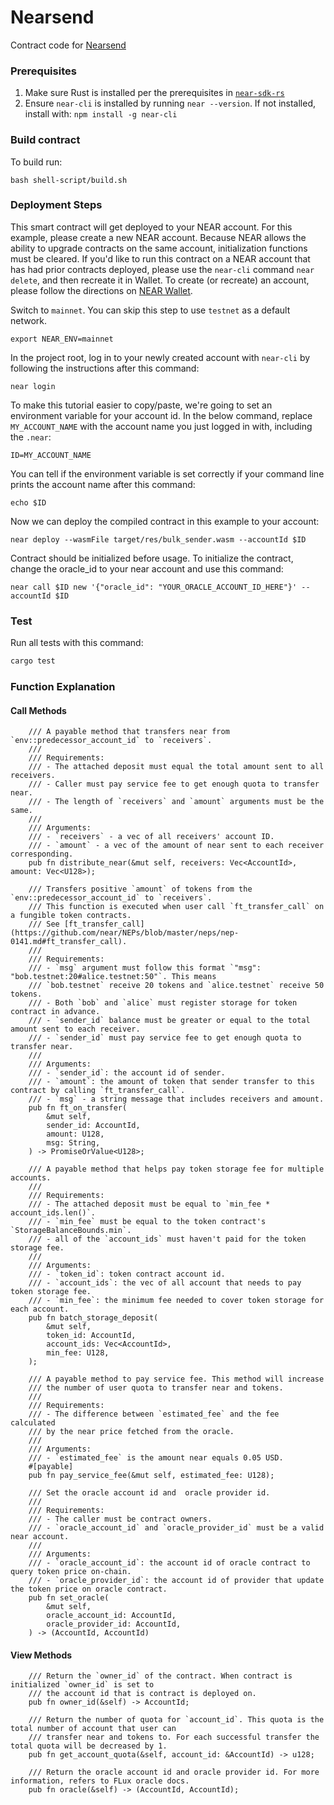 # Nearsend

Contract code for [Nearsend](https://nearsend.io/)

### Prerequisites

1. Make sure Rust is installed per the prerequisites in [`near-sdk-rs`](https://github.com/near/near-sdk-rs#pre-requisites)
2. Ensure `near-cli` is installed by running `near --version`. If not installed, install with: `npm install -g near-cli`

### Build contract

To build run:
```=bash
bash shell-script/build.sh
```

### Deployment Steps

This smart contract will get deployed to your NEAR account. For this example, please create a new NEAR account. Because NEAR allows the ability to upgrade contracts on the same account, initialization functions must be cleared. If you'd like to run this contract on a NEAR account that has had prior contracts deployed, please use the `near-cli` command `near delete`, and then recreate it in Wallet. To create (or recreate) an account, please follow the directions on [NEAR Wallet](https://wallet.near.org/).

Switch to `mainnet`. You can skip this step to use `testnet` as a default network.

```=bash
export NEAR_ENV=mainnet
```

In the project root, log in to your newly created account  with `near-cli` by following the instructions after this command:

```=bash
near login
```

To make this tutorial easier to copy/paste, we're going to set an environment variable for your account id. In the below command, replace `MY_ACCOUNT_NAME` with the account name you just logged in with, including the `.near`:

```=bash
ID=MY_ACCOUNT_NAME
```

You can tell if the environment variable is set correctly if your command line prints the account name after this command:

```=bash
echo $ID
```

Now we can deploy the compiled contract in this example to your account:

```=bash
near deploy --wasmFile target/res/bulk_sender.wasm --accountId $ID
```

Contract should be initialized before usage. To initialize the contract, change the oracle_id to your near account and use this command:

```=bash
near call $ID new '{"oracle_id": "YOUR_ORACLE_ACCOUNT_ID_HERE"}' --accountId $ID
```

### Test

Run all tests with this command:

```bash
cargo test
```

### Function Explanation

#### Call Methods

```rust,no_run
    /// A payable method that transfers near from `env::predecessor_account_id` to `receivers`.
    /// 
    /// Requirements:
    /// - The attached deposit must equal the total amount sent to all receivers.
    /// - Caller must pay service fee to get enough quota to transfer near.
    /// - The length of `receivers` and `amount` arguments must be the same.
    /// 
    /// Arguments:
    /// - `receivers` - a vec of all receivers' account ID.
    /// - `amount` - a vec of the amount of near sent to each receiver corresponding.
    pub fn distribute_near(&mut self, receivers: Vec<AccountId>, amount: Vec<U128>);

    /// Transfers positive `amount` of tokens from the `env::predecessor_account_id` to `receivers`.
    /// This function is executed when user call `ft_transfer_call` on a fungible token contracts. 
    /// See [ft_transfer_call](https://github.com/near/NEPs/blob/master/neps/nep-0141.md#ft_transfer_call).
    /// 
    /// Requirements:
    /// - `msg` argument must follow this format `"msg": "bob.testnet:20#alice.testnet:50"`. This means
    /// `bob.testnet` receive 20 tokens and `alice.testnet` receive 50 tokens.
    /// - Both `bob` and `alice` must register storage for token contract in advance.
    /// - `sender_id` balance must be greater or equal to the total amount sent to each receiver. 
    /// - `sender_id` must pay service fee to get enough quota to transfer near.
    /// 
    /// Arguments:
    /// - `sender_id`: the account id of sender.
    /// - `amount`: the amount of token that sender transfer to this contract by calling `ft_transfer_call`.
    /// - `msg` - a string message that includes receivers and amount.
    pub fn ft_on_transfer(
        &mut self,
        sender_id: AccountId,
        amount: U128,
        msg: String,
    ) -> PromiseOrValue<U128>;

    /// A payable method that helps pay token storage fee for multiple accounts. 
    /// 
    /// Requirements:
    /// - The attached deposit must be equal to `min_fee * account_ids.len()`.
    /// - `min_fee` must be equal to the token contract's `StorageBalanceBounds.min`.
    /// - all of the `account_ids` must haven't paid for the token storage fee.
    /// 
    /// Arguments: 
    /// - `token_id`: token contract account id.
    /// - `account_ids`: the vec of all account that needs to pay token storage fee.
    /// - `min_fee`: the minimum fee needed to cover token storage for each account.
    pub fn batch_storage_deposit(
        &mut self,
        token_id: AccountId,
        account_ids: Vec<AccountId>,
        min_fee: U128,
    );

    /// A payable method to pay service fee. This method will increase
    /// the number of user quota to transfer near and tokens.
    /// 
    /// Requirements:
    /// - The difference between `estimated_fee` and the fee calculated 
    /// by the near price fetched from the oracle.
    /// 
    /// Arguments:
    /// - `estimated_fee` is the amount near equals 0.05 USD.
    #[payable]
    pub fn pay_service_fee(&mut self, estimated_fee: U128);

    /// Set the oracle account id and  oracle provider id.
    /// 
    /// Requirements:
    /// - The caller must be contract owners.
    /// - `oracle_account_id` and `oracle_provider_id` must be a valid near account.
    /// 
    /// Arguments:
    /// - `oracle_account_id`: the account id of oracle contract to query token price on-chain.
    /// - `oracle_provider_id`: the account id of provider that update the token price on oracle contract.
    pub fn set_oracle(
        &mut self,
        oracle_account_id: AccountId,
        oracle_provider_id: AccountId,
    ) -> (AccountId, AccountId)
```

#### View Methods

```rust,no_run
    /// Return the `owner_id` of the contract. When contract is initialized `owner_id` is set to 
    /// the account id that is contract is deployed on.
    pub fn owner_id(&self) -> AccountId;

    /// Return the number of quota for `account_id`. This quota is the total number of account that user can 
    /// transfer near and tokens to. For each successful transfer the total quota will be decreased by 1.
    pub fn get_account_quota(&self, account_id: &AccountId) -> u128;

    /// Return the oracle account id and oracle provider id. For more information, refers to FLux oracle docs.
    pub fn oracle(&self) -> (AccountId, AccountId);
```